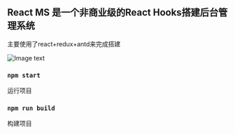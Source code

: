 ## React MS 是一个非商业级的React Hooks搭建后台管理系统

主要使用了react+redux+antd来完成搭建

![Image text](../pic/img0.png)

### `npm start`

运行项目

### `npm run build`

构建项目

